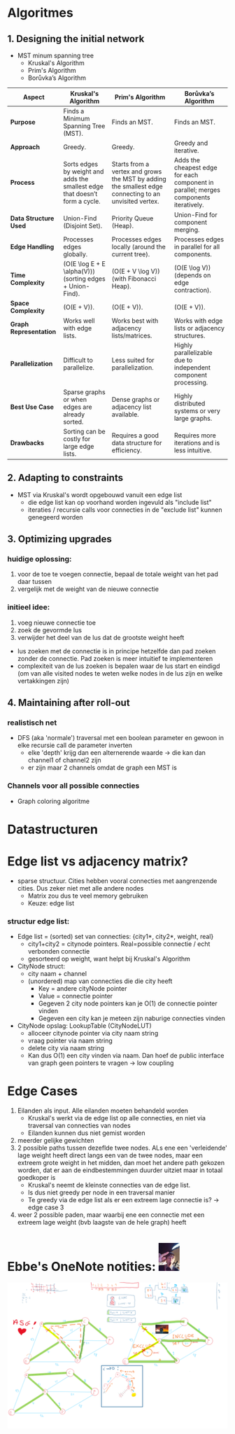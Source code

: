 # Algoritmes
## 1. Designing the initial network

* MST minum spanning tree
  - Kruskal's Algorithm
  - Prim's Algorithm
  - Borůvka’s Algorithm

| **Aspect**               | **Kruskal's Algorithm**                          | **Prim's Algorithm**                           | **Borůvka’s Algorithm**                         |
|--------------------------|------------------------------------------------|-----------------------------------------------|------------------------------------------------|
| **Purpose**              | Finds a Minimum Spanning Tree (MST).            | Finds an MST.                                  | Finds an MST.                                   |
| **Approach**             | Greedy.                                         | Greedy.                                        | Greedy and iterative.                           |
| **Process**              | Sorts edges by weight and adds the smallest edge that doesn’t form a cycle. | Starts from a vertex and grows the MST by adding the smallest edge connecting to an unvisited vertex. | Adds the cheapest edge for each component in parallel; merges components iteratively. |
| **Data Structure Used**  | Union-Find (Disjoint Set).                      | Priority Queue (Heap).                        | Union-Find for component merging.              |
| **Edge Handling**        | Processes edges globally.                       | Processes edges locally (around the current tree). | Processes edges in parallel for all components.|
| **Time Complexity**      | \(O(E \log E + E \alpha(V))\) (sorting edges + Union-Find). | \(O(E + V \log V)\) (with Fibonacci Heap).     | \(O(E \log V)\) (depends on edge contraction). |
| **Space Complexity**     | \(O(E + V)\).                                   | \(O(E + V)\).                                  | \(O(E + V)\).                                   |
| **Graph Representation** | Works well with edge lists.                     | Works best with adjacency lists/matrices.     | Works with edge lists or adjacency structures. |
| **Parallelization**      | Difficult to parallelize.                       | Less suited for parallelization.              | Highly parallelizable due to independent component processing. |
| **Best Use Case**        | Sparse graphs or when edges are already sorted. | Dense graphs or adjacency list available.     | Highly distributed systems or very large graphs. |
| **Drawbacks**            | Sorting can be costly for large edge lists.     | Requires a good data structure for efficiency.| Requires more iterations and is less intuitive. |

## 2. Adapting to constraints

* MST via Kruskal's wordt opgebouwd vanuit een edge list
  - die edge list kan op voorhand worden ingevuld als "include list"
  - iteraties / recursie calls voor connecties in de "exclude list" kunnen genegeerd worden

## 3. Optimizing upgrades
### huidige oplossing:
1. voor de toe te voegen connectie, bepaal de totale weight van het pad daar tussen
2. vergelijk met de weight van de nieuwe connectie
### initieel idee:
1. voeg nieuwe connectie toe
2. zoek de gevormde lus
3. verwijder het deel van de lus dat de grootste weight heeft
* lus zoeken met de connectie is in principe hetzelfde dan pad zoeken zonder de connectie. Pad zoeken is meer intuitief te implementeren
* complexiteit van de lus zoeken is bepalen waar de lus start en eindigd (om van alle visited nodes te weten welke nodes in de lus zijn en welke vertakkingen zijn)

## 4. Maintaining after roll-out

### realistisch net
 - DFS (aka 'normale') traversal met een boolean parameter en gewoon in elke recursie call de parameter inverten
   - elke 'depth' krijg dan een alternerende waarde -> die kan dan channel1 of channel2 zijn
   - er zijn maar 2 channels omdat de graph een MST is

### Channels voor all possible connecties
 - Graph coloring algoritme

# Datastructuren

# Edge list vs adjacency matrix?
 - sparse structuur. Cities hebben vooral connecties met aangrenzende cities. Dus zeker niet met alle andere nodes
   - Matrix zou dus te veel memory gebruiken
   - Keuze: edge list
 ### structur edge list:
  - Edge list = (sorted) set van connecties: {city1*, city2*, weight, real}
    - city1+city2 = citynode pointers. Real=possible connectie / echt verbonden connectie
    - gesorteerd op weight, want helpt bij Kruskal's Algorithm
  - CityNode struct:
    - city naam + channel
    - (unordered) map van connecties die die city heeft
      - Key = andere cityNode pointer
      - Value = connectie pointer
      - Gegeven 2 city node pointers kan je O(1) de connectie pointer vinden
      - Gegeven een city kan je meteen zijn naburige connecties vinden
  - CityNode opslag: LookupTable (CityNodeLUT)
    - alloceer citynode pointer via city naam string
    - vraag pointer via naam string
    - delete city via naam string
    - Kan dus O(1) een city vinden via naam. Dan hoef de public interface van graph geen pointers te vragen -> low coupling

# Edge Cases
1. Eilanden als input. Alle eilanden moeten behandeld worden
    - Kruskal's werkt via de edge list op alle connecties, en niet via traversal van connecties van nodes
    - Eilanden kunnen dus niet gemist worden
2. meerder gelijke gewichten
3. 2 possible paths tussen dezeflde twee nodes. ALs ene een 'verleidende' lage weight heeft direct langs een van de twee nodes, maar een extreem grote weight in het midden, dan moet het andere path gekozen worden, dat er aan de eindbestemmingen duurder uitziet maar in totaal goedkoper is
    - Kruskal's neemt de kleinste connecties van de edge list.
    - Is dus niet greedy per node in een traversal manier
    - Te greedy via de edge list als er een extreem lage connectie is? -> edge case 3
4. weer 2 possible paden, maar waarbij ene een connectie met een extreem lage weight (bvb laagste van de hele graph) heeft

# Ebbe's OneNote notities: <img src="Robin_kwam_aan_mijn_code.jpg" width="48"/>
![](Graph_diagrammen.png)